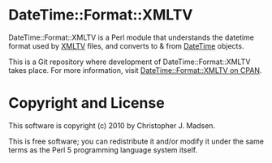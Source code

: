 DateTime::Format::XMLTV
=======================

DateTime::Format::XMLTV is a Perl module that understands the datetime
format used by [XMLTV](http://wiki.xmltv.org/index.php/XMLTVFormat)
files, and converts to & from
[DateTime](http://search.cpan.org/perldoc?DateTime) objects.

This is a Git repository where development of DateTime::Format::XMLTV
takes place.  For more information, visit
[DateTime::Format::XMLTV on CPAN](http://search.cpan.org/dist/DateTime-Format-XMLTV/).



Copyright and License
=====================

This software is copyright (c) 2010 by Christopher J. Madsen.

This is free software; you can redistribute it and/or modify it under
the same terms as the Perl 5 programming language system itself.
